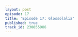 ```yaml
---
layout: post
episode: 17
title: 'Episode 17: Glossolalia'
published: true
track_id: 230855986
---
```

<div class='list post-player' track='{{page.track_id}}'></div>
